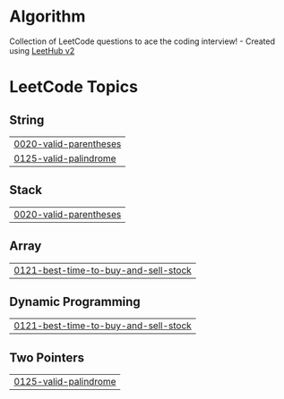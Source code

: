 # Algorithm
Collection of LeetCode questions to ace the coding interview! - Created using [LeetHub v2](https://github.com/arunbhardwaj/LeetHub-2.0)

<!---LeetCode Topics Start-->
# LeetCode Topics
## String
|  |
| ------- |
| [0020-valid-parentheses](https://github.com/jin123457/Algorithm/tree/master/0020-valid-parentheses) |
| [0125-valid-palindrome](https://github.com/jin123457/Algorithm/tree/master/0125-valid-palindrome) |
## Stack
|  |
| ------- |
| [0020-valid-parentheses](https://github.com/jin123457/Algorithm/tree/master/0020-valid-parentheses) |
## Array
|  |
| ------- |
| [0121-best-time-to-buy-and-sell-stock](https://github.com/jin123457/Algorithm/tree/master/0121-best-time-to-buy-and-sell-stock) |
## Dynamic Programming
|  |
| ------- |
| [0121-best-time-to-buy-and-sell-stock](https://github.com/jin123457/Algorithm/tree/master/0121-best-time-to-buy-and-sell-stock) |
## Two Pointers
|  |
| ------- |
| [0125-valid-palindrome](https://github.com/jin123457/Algorithm/tree/master/0125-valid-palindrome) |
<!---LeetCode Topics End-->